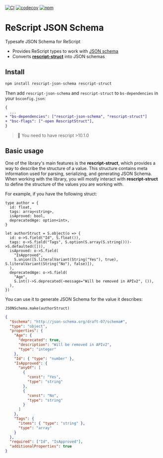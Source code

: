 [![CI](https://github.com/DZakh/rescript-json-schema/actions/workflows/ci.yml/badge.svg)](https://github.com/DZakh/rescript-json-schema/actions/workflows/ci.yml)
[![codecov](https://codecov.io/gh/DZakh/rescript-json-schema/branch/main/graph/badge.svg?token=40G6YKKD6J)](https://codecov.io/gh/DZakh/rescript-json-schema)
[![npm](https://img.shields.io/npm/dm/rescript-json-schema)](https://www.npmjs.com/package/rescript-json-schema)

# ReScript JSON Schema

Typesafe JSON Schema for ReScript

- Provides ReScript types to work with [JSON schema](https://json-schema.org/)
- Converts [**rescript-struct**](https://github.com/DZakh/rescript-struct) into JSON schemas

## Install

```sh
npm install rescript-json-schema rescript-struct
```

Then add `rescript-json-schema` and `rescript-struct` to `bs-dependencies` in your `bsconfig.json`:

```diff
{
  ...
+ "bs-dependencies": ["rescript-json-schema", "rescript-struct"]
+ "bsc-flags": ["-open RescriptStruct"],
}
```

> 🧠 You need to have rescript >10.1.0

## Basic usage

One of the library's main features is the **rescript-struct**, which provides a way to describe the structure of a value. This structure contains meta information used for parsing, serializing, and generating JSON Schema. When working with the library, you will mostly interact with **rescript-struct** to define the structure of the values you are working with.

For example, if you have the following struct:

```rescript
type author = {
  id: float,
  tags: array<string>,
  isAproved: bool,
  deprecatedAge: option<int>,
}

let authorStruct = S.object(o => {
  id: o->S.field("Id", S.float()),
  tags: o->S.field("Tags", S.option(S.array(S.string()))->S.defaulted([])),
  isAproved: o->S.field(
    "IsApproved",
    S.union([S.literalVariant(String("Yes"), true), S.literalVariant(String("No"), false)]),
  ),
  deprecatedAge: o->S.field(
    "Age",
    S.int()->S.deprecated(~message="Will be removed in APIv2", ()),
  ),
})
```

You can use it to generate JSON Schema for the value it describes:

```rescript
JSONSchema.make(authorStruct)
```

```json
{
  "$schema": "http://json-schema.org/draft-07/schema#",
  "type": "object",
  "properties": {
    "Age": {
      "deprecated": true,
      "description": "Will be removed in APIv2",
      "type": "integer"
    },
    "Id": { "type": "number" },
    "IsApproved": {
      "anyOf": [
        {
          "const": "Yes",
          "type": "string"
        },
        {
          "const": "No",
          "type": "string"
        }
      ]
    },
    "Tags": {
      "items": { "type": "string" },
      "type": "array"
    }
  },
  "required": ["Id", "IsApproved"],
  "additionalProperties": true
}
```
